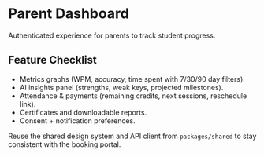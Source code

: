 # Parent Dashboard

Authenticated experience for parents to track student progress.

## Feature Checklist
- Metrics graphs (WPM, accuracy, time spent with 7/30/90 day filters).
- AI insights panel (strengths, weak keys, projected milestones).
- Attendance & payments (remaining credits, next sessions, reschedule link).
- Certificates and downloadable reports.
- Consent + notification preferences.

Reuse the shared design system and API client from `packages/shared` to stay consistent with the booking portal.